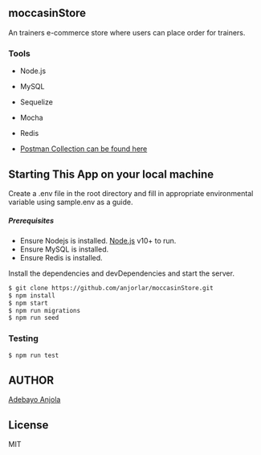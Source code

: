 ## moccasinStore
An trainers e-commerce store where users can place order for trainers.

### Tools
- Node.js
- MySQL
- Sequelize
- Mocha
- Redis

- [Postman Collection can be found here](https://documenter.getpostman.com/view/7087675/Uyxhkm59)

## Starting This App on your local machine
Create a .env file in the root directory and fill in appropriate environmental variable using sample.env as a guide.


##### Prerequisites

- Ensure Nodejs is installed. [Node.js](https://nodejs.org/) v10+ to run.
- Ensure MySQL is installed.
- Ensure Redis is installed.

Install the dependencies and devDependencies and start the server.

```sh
$ git clone https://github.com/anjorlar/moccasinStore.git
$ npm install
$ npm start
$ npm run migrations
$ npm run seed
```

### Testing

```sh
$ npm run test
```

## AUTHOR
[Adebayo Anjola](https://github.com/anjorlar)

## License

MIT
